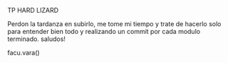 TP HARD LIZARD

Perdon la tardanza en subirlo, me tome mi tiempo y trate de hacerlo solo para entender bien todo y realizando un commit por cada modulo terminado. saludos! 

facu.vara() 
